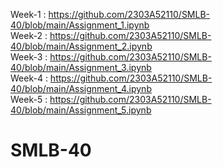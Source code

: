 Week-1 : https://github.com/2303A52110/SMLB-40/blob/main/Assignment_1.ipynb                 
Week-2 : https://github.com/2303A52110/SMLB-40/blob/main/Assignment_2.ipynb                             
Week-3 : https://github.com/2303A52110/SMLB-40/blob/main/Assignment_3.ipynb                            
Week-4 : https://github.com/2303A52110/SMLB-40/blob/main/Assignment_4.ipynb                       
Week-5 : https://github.com/2303A52110/SMLB-40/blob/main/Assignment_5.ipynb                                        
# SMLB-40
